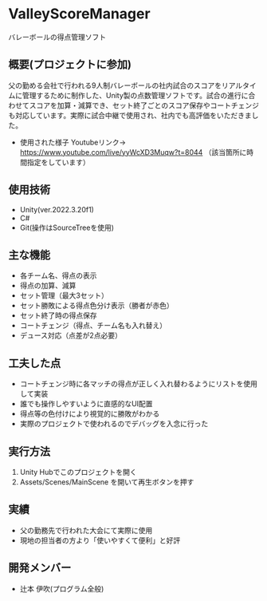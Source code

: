 # ValleyScoreManager
バレーボールの得点管理ソフト

## 概要(プロジェクトに参加)
父の勤める会社で行われる9人制バレーボールの社内試合のスコアをリアルタイムに管理するために制作した、Unity製の点数管理ソフトです。試合の進行に合わせてスコアを加算・減算でき、セット終了ごとのスコア保存やコートチェンジも対応しています。実際に試合中継で使用され、社内でも高評価をいただきました。

- 使用された様子
  Youtubeリンク→ https://www.youtube.com/live/yyWcXD3Muqw?t=8044 （該当箇所に時間指定をしています）

## 使用技術
- Unity(ver.2022.3.20f1)
- C#
- Git(操作はSourceTreeを使用)

## 主な機能
- 各チーム名、得点の表示
- 得点の加算、減算
- セット管理（最大3セット）
- セット勝敗による得点色分け表示（勝者が赤色）
- セット終了時の得点保存
- コートチェンジ（得点、チーム名も入れ替え）
- デュース対応（点差が2点必要）

## 工夫した点
- コートチェンジ時に各マッチの得点が正しく入れ替わるようにリストを使用して実装
- 誰でも操作しやすいように直感的なUI配置
- 得点等の色付けにより視覚的に勝敗がわかる
- 実際のプロジェクトで使われるのでデバッグを入念に行った


## 実行方法
1. Unity Hubでこのプロジェクトを開く
2. Assets/Scenes/MainScene を開いて再生ボタンを押す

## 実績
- 父の勤務先で行われた大会にて実際に使用
- 現地の担当者の方より「使いやすくて便利」と好評

## 開発メンバー
- 辻本 伊吹(プログラム全般)
